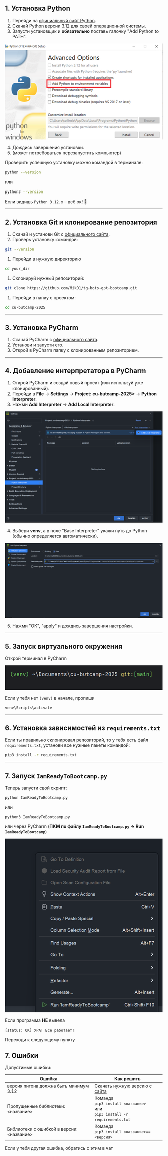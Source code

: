 
## 1. Установка Python

1. Перейди на [официальный сайт Python](https://www.python.org/downloads/).
2. Скачай Python версии 3.12 для своей операционной системы.
3. Запусти установщик и **обязательно** поставь галочку "Add Python to PATH".

![add_path](static/add_to_path.png)


4. Дождись завершения установки.
5. (может потребоваться перезапустить компьютер)

Проверить успешную установку можно командой в терминале:

```sh
python --version
```

или

```sh
python3 --version
```

Если видишь `Python 3.12.x` – всё ок! 🎉

---

## 2. Установка Git и клонирование репозитория

1. Скачай и установи Git с [официального сайта](https://git-scm.com/downloads).
2. Проверь установку командой:

```sh
git --version
```

1. Перейди в нужную директорию

```bash
cd your_dir
```

1. Склонируй нужный репозиторий:

```sh
git clone https://github.com/MikD1/tg-bots-gpt-bootcamp.git
```

1. Перейди в папку с проектом:

```sh
cd cu-butcamp-2025
```

---

## 3. Установка PyCharm

1. Скачай PyCharm с [официального сайта](https://www.jetbrains.com/pycharm/download/).
2. Установи и запусти его.
3. Открой в PyCharm папку с клонированным репозиторием.

---

## 4. Добавление интерпретатора в PyCharm

1. Открой PyCharm и создай новый проект (или используй уже клонированный).
2. Перейди в **File** → **Settings** → **Project: cu-butcamp-2025>** → **Python Interpreter**.
3. Нажми **Add Interpreter** → **Add Local Interpreter**.


![settings](static/settings.png)


4. Выбери **venv**, а в поле "Base Interpreter" укажи путь до Python (обычно определяется автоматически).

![settings](static/create_venv.png)


5. Нажми "OK", "apply" и дождись завершения настройки.

---

## 5. Запуск виртуального окружения

Открой терминал в PyCharm

![venv](static/venv.png)


Если у тебя нет `(venv)` в начале, пропиши  

```sh
venv\Scripts\activate
```

---

## 6. Установка зависимостей из `requirements.txt`

Если ты правильно склонировал репозиторий, то у тебя есть файл `requirements.txt`, установи все нужные пакеты командой:

```sh
pip3 install -r requirements.txt
```

---

## 7. Запуск `IamReadyToBootcamp.py`

Теперь запусти свой скрипт:

```sh
python IamReadyToBootcamp.py
```

или

```shell
python3 IamReadyToBootcamp.py
```

или через PyCharm (**ПКМ по файлу `IamReadyToBootcamp.py` → Run `IamReadyToBootcamp`**)


![run](static/run.png)



Если программа **НЕ** вывела

`[status: OK] УРА! Все работает!`

Переходи к следующему пункту 

## 7. Ошибки

Допустимые ошибки:

| Ошибка                                    | Как решить                                                                             |
| ----------------------------------------- | -------------------------------------------------------------------------------------- |
| версия питона должна быть минимум 3.12    | Скачать нужную версию с [сайта](https://www.python.org/downloads/release/python-3120/) |
| Пропущенные библиотеки: <название>        | Команда<br>`pip3 install <название>` <br>или<br>`pip3 install -r requirements.txt`     |
| Библиотеки с ошибкой в версии: <название> | Команда<br>`pip3 install <название>==<версия>`                                         |
Если у тебя другая ошибка, обратись с этим в чат
